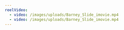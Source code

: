 ```yaml
---
reelVideo:
  - video: /images/uploads/Barney_Slide_imovie.mp4
  - video: /images/uploads/Barney_Slide_imovie.mp4
---
```

